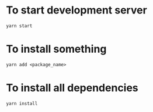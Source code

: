 # To start development server

```
yarn start
```

# To install something 

```
yarn add <package_name>
```

# To install all dependencies 

```
yarn install
```